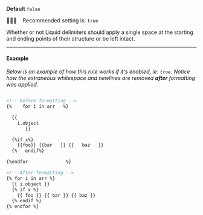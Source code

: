 **Default** `false`

💁🏽‍♀️ &nbsp;&nbsp; Recommended setting is: `true`

Whether or not Liquid delimiters should apply a single space at the starting and ending points of their structure or be left intact.

---

#### Example

_Below is an example of how this rule works if it's enabled, ie: `true`. Notice how the extraneous whitespace and newlines are removed **after** formatting was applied._

```html

<!-- Before formatting -->
{%    for i in arr   %}

  {{
    i.object
       }}

  {%if x%}
    {{foo}} {{bar   }} {{   baz   }}
  {%   endif%}

{%endfor              %}

<!-- After formatting -->
{% for i in arr %}
  {{ i.object }}
  {% if x %}
    {{ foo }} {{ bar }} {{ baz }}
  {% endif %}
{% endfor %}

```

